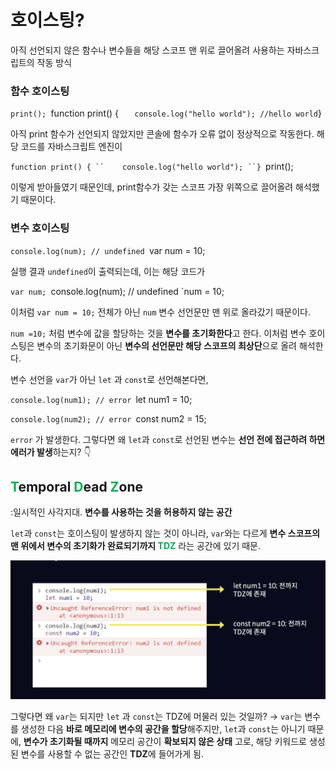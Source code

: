 # 호이스팅?
아직 선언되지 않은 함수나 변수들을 해당 스코프 맨 위로 끌어올려 사용하는 자바스크립트의 작동 방식

### 함수 호이스팅
`print();
`function print() {
``    console.log("hello world"); //hello world
``}

아직 print 함수가 선언되지 않았지만 콘솔에 함수가 오류 없이 정상적으로 작동한다.
해당 코드를 자바스크립트 엔진이

`function print() {
``    console.log("hello world");
``}
`print();

이렇게 받아들였기 때문인데, print함수가 갖는 스코프 가장 위쪽으로 끌어올려 해석했기 때문이다.


### 변수 호이스팅

`console.log(num); // undefined
`var num = 10;

실행 결과 `undefined`이 출력되는데, 
이는 해당 코드가

`var num;
`console.log(num); // undefined
`num = 10;

이처럼 `var num = 10;` 전체가 아닌 `num` 변수 선언문만 맨 위로 올라갔기 때문이다.

`num =10;` 처럼 변수에 값을 할당하는 것을 **변수를 초기화한다**고 한다.
이처럼 변수 호이스팅은 변수의 초기화문이 아닌 **변수의 선언문만 해당 스코프의 최상단**으로 올려 해석한다.

변수 선언을 `var`가 아닌 `let` 과 `const`로 선언해본다면,

`console.log(num1); // error
`let num1 = 10;

`console.log(num2); // error
`const num2 = 15;

`error` 가 발생한다.
그렇다면 왜 `let`과 `const`로 선언된 변수는 **선언 전에 접근하려 하면 에러가 발생**하는지?
👇


## <font color="#00b050">T</font>emporal <font color="#00b050">D</font>ead <font color="#00b050">Z</font>one 
:일시적인 사각지대. **변수를 사용하는 것을 허용하지 않는 공간**

`let`과 `const`는 호이스팅이 발생하지 않는 것이 아니라, `var`와는 다르게
**변수 스코프의 맨 위에서 변수의 초기화가 완료되기까지 <font color="#00b050">TDZ</font>** 라는 공간에 있기 때문.

<img src="src/Pasted image 20230730145353.png">

그렇다면 왜 `var`는 되지만 `let` 과 `const`는 TDZ에 머물러 있는 것일까?
→ `var`는 변수를 생성한 다음 **바로 메모리에 변수의 공간을 할당**해주지만,
`let`과 `const`는 아니기 때문에, **변수가 초기화될 때까지** 메모리 공간이 **확보되지 않은 상태**
고로, 해당 키워드로 생성된 변수를 사용할 수 없는 공간인 **TDZ**에 들어가게 됨.
